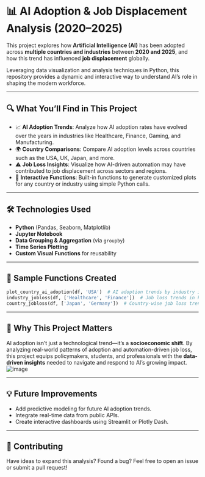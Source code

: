 # 📊 AI Adoption & Job Displacement Analysis (2020–2025)

This project explores how **Artificial Intelligence (AI)** has been adopted across **multiple countries and industries** between **2020 and 2025**, and how this trend has influenced **job displacement** globally.

Leveraging data visualization and analysis techniques in Python, this repository provides a dynamic and interactive way to understand AI’s role in shaping the modern workforce.

---

## 🔍 What You’ll Find in This Project

- 📈 **AI Adoption Trends**: Analyze how AI adoption rates have evolved over the years in industries like Healthcare, Finance, Gaming, and Manufacturing.
- 🌍 **Country Comparisons**: Compare AI adoption levels across countries such as the USA, UK, Japan, and more.
- ⚠️ **Job Loss Insights**: Visualize how AI-driven automation may have contributed to job displacement across sectors and regions.
- 🧠 **Interactive Functions**: Built-in functions to generate customized plots for any country or industry using simple Python calls.

---

## 🛠️ Technologies Used

- **Python** (Pandas, Seaborn, Matplotlib)
- **Jupyter Notebook**
- **Data Grouping & Aggregation** (via `groupby`)
- **Time Series Plotting**
- **Custom Visual Functions** for reusability

---

## 📂 Sample Functions Created

```python
plot_country_ai_adoption(df, 'USA')  # AI adoption trends by industry in the USA
industry_jobloss(df, ['Healthcare', 'Finance'])  # Job loss trends in key industries
country_jobloss(df, ['Japan', 'Germany'])  # Country-wise job loss trends
```

---

## 📌 Why This Project Matters

AI adoption isn’t just a technological trend—it’s a **socioeconomic shift**. By analyzing real-world patterns of adoption and automation-driven job loss, this project equips policymakers, students, and professionals with the **data-driven insights** needed to navigate and respond to AI’s growing impact.
![image](https://github.com/user-attachments/assets/8e276caa-8e56-420a-b25c-1e96a1f282f4)

---

## 💡 Future Improvements

- Add predictive modeling for future AI adoption trends.
- Integrate real-time data from public APIs.
- Create interactive dashboards using Streamlit or Plotly Dash.

---

## 🙌 Contributing

Have ideas to expand this analysis? Found a bug? Feel free to open an issue or submit a pull request!
